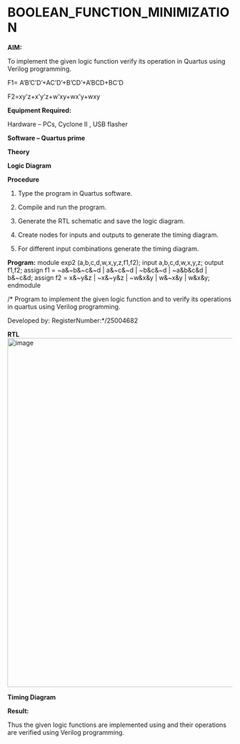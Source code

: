 # BOOLEAN_FUNCTION_MINIMIZATION

**AIM:**

To implement the given logic function verify its operation in Quartus using Verilog programming.

F1= A’B’C’D’+AC’D’+B’CD’+A’BCD+BC’D 

F2=xy’z+x’y’z+w’xy+wx’y+wxy

**Equipment Required:**

Hardware – PCs, Cyclone II , USB flasher

**Software – Quartus prime**

**Theory**

**Logic Diagram**

**Procedure**

1.	Type the program in Quartus software.

2.	Compile and run the program.

3.	Generate the RTL schematic and save the logic diagram.

4.	Create nodes for inputs and outputs to generate the timing diagram.

5.	For different input combinations generate the timing diagram.


**Program:**
module exp2 (a,b,c,d,w,x,y,z,f1,f2);
input a,b,c,d,w,x,y,z;
output f1,f2;
assign f1 = ~a&~b&~c&~d | a&~c&~d | ~b&c&~d | ~a&b&c&d | b&~c&d;
assign f2 = x&~y&z | ~x&~y&z | ~w&x&y | w&~x&y | w&x&y;
endmodule

/* Program to implement the given logic function and to verify its operations in quartus using Verilog programming. 

Developed by: RegisterNumber:*/25004682

**RTL**
<img width="580" height="782" alt="image" src="https://github.com/user-attachments/assets/5747c5ca-568b-4cd8-8e28-39732d693f5f" />

**Timing Diagram**

**Result:**

Thus the given logic functions are implemented using and their operations are verified using Verilog programming.

